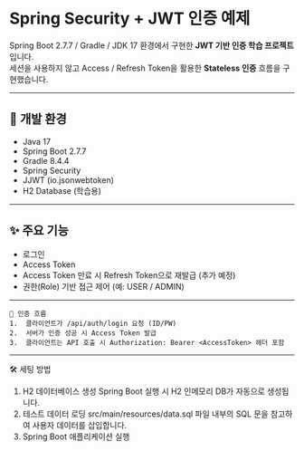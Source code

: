 # Spring Security + JWT 인증 예제

Spring Boot 2.7.7 / Gradle / JDK 17 환경에서 구현한 **JWT 기반 인증 학습 프로젝트**입니다.  
세션을 사용하지 않고 Access / Refresh Token을 활용한 **Stateless 인증** 흐름을 구현했습니다.

---

## 🚀 개발 환경

- Java 17
- Spring Boot 2.7.7
- Gradle 8.4.4
- Spring Security
- JJWT (io.jsonwebtoken)
- H2 Database (학습용)

---

## ✨ 주요 기능

- 로그인
- Access Token
- Access Token 만료 시 Refresh Token으로 재발급 (추가 예정)
- 권한(Role) 기반 접근 제어 (예: USER / ADMIN)

---

```
🔐 인증 흐름
1.	클라이언트가 /api/auth/login 요청 (ID/PW)
2.	서버가 인증 성공 시 Access Token 발급
3.	클라이언트는 API 호출 시 Authorization: Bearer <AccessToken> 헤더 포함
```

---
🛠️ 세팅 방법
1.	H2 데이터베이스 생성
Spring Boot 실행 시 H2 인메모리 DB가 자동으로 생성됩니다.
2.	테스트 데이터 로딩
src/main/resources/data.sql 파일 내부의 SQL 문을 참고하여 사용자 데이터를 삽입합니다.
3.	Spring Boot 애플리케이션 실행

